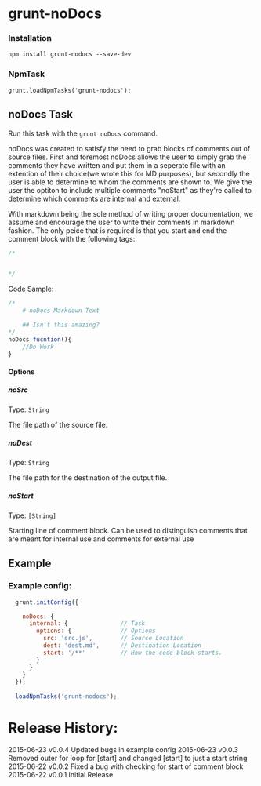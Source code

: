# grunt-noDocs

### Installation 

```
npm install grunt-nodocs --save-dev
```

### NpmTask

```
grunt.loadNpmTasks('grunt-nodocs');
```

## noDocs Task
Run this task with the `grunt noDocs` command.

noDocs was created to satisfy the need to grab blocks of comments out of source files. First and foremost noDocs allows the user to simply grab the comments they have written and put them in a seperate file with an extention of their choice(we wrote this for MD purposes), but secondly the user is able to determine to whom the comments are shown to. We give the user the optiton to include multiple comments "noStart" as they're called to determine which comments are internal and external.

With markdown being the sole method of writing proper documentation, we assume and encourage the user to write their comments in markdown fashion. The only peice that is required is that you start and end the comment block with the following tags:

```js
/*


*/
```

Code Sample:

```js
/*
	# noDocs Markdown Text

	## Isn't this amazing?
*/
noDocs fucntion(){
	//Do Work
}
```


#### Options

##### noSrc
Type: `String`

The file path of the source file.

##### noDest
Type: `String`

The file path for the destination of the output file.

##### noStart
Type: `[String]`

Starting line of comment block. Can be used to distinguish comments that are meant for internal use and comments for external use

## Example

### Example config:

```js
  grunt.initConfig({

    noDocs: {
      internal: {               // Task
        options: {              // Options
          src: 'src.js',        // Source Location
          dest: 'dest.md',      // Destination Location
          start: '/**'          // How the code block starts.
        }
      }
    }
  });
  
  loadNpmTasks('grunt-nodocs');
```

# Release History:
2015-06-23 v0.0.4 Updated bugs in example config
2015-06-23 v0.0.3 Removed outer for loop for [start] and changed [start] to just a start string
2015-06-22 v0.0.2 Fixed a bug with checking for start of comment block 
2015-06-22 v0.0.1 Initial Release
